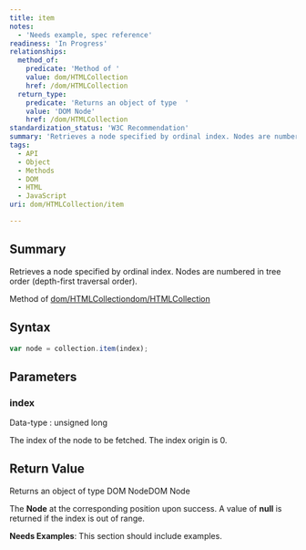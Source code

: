 ```yaml
---
title: item
notes:
  - 'Needs example, spec reference'
readiness: 'In Progress'
relationships:
  method_of:
    predicate: 'Method of '
    value: dom/HTMLCollection
    href: /dom/HTMLCollection
  return_type:
    predicate: 'Returns an object of type  '
    value: 'DOM Node'
    href: /dom/HTMLCollection
standardization_status: 'W3C Recommendation'
summary: 'Retrieves a node specified by ordinal index. Nodes are numbered in tree order (depth-first traversal order).'
tags:
  - API
  - Object
  - Methods
  - DOM
  - HTML
  - JavaScript
uri: dom/HTMLCollection/item

---
```

## <span>Summary</span>

Retrieves a node specified by ordinal index. Nodes are numbered in tree order (depth-first traversal order).

Method of [dom/HTMLCollection](/dom/HTMLCollection)[dom/HTMLCollection](/dom/HTMLCollection)

## <span>Syntax</span>

``` js
var node = collection.item(index);
```

## <span>Parameters</span>

### <span>index</span>

 Data-type
:   unsigned long

 The index of the node to be fetched. The index origin is 0.

## <span>Return Value</span>

Returns an object of type DOM NodeDOM Node

The **Node** at the corresponding position upon success. A value of **null** is returned if the index is out of range.

**Needs Examples**: This section should include examples.


